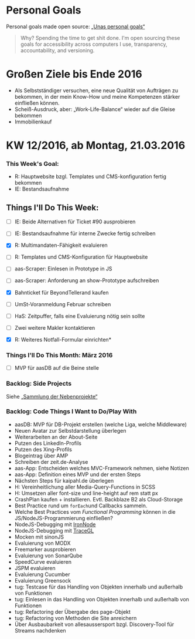 Personal Goals
==============

Personal goals made open source: [„Unas personal goals“](http://una.im/personal-goals-guide/#=%81)
> Why? Spending the time to get shit done. I'm open sourcing these goals for accessibility across computers I use, transparency, accountability, and versioning.

# Großen Ziele bis Ende 2016
* Als Selbstständiger versuchen, eine neue Qualität von Aufträgen zu bekommen, in der mein Know-How und meine Kompetenzen stärker einfließen können.
* Scheiß-Ausdruck, aber: „Work-Life-Balance“ wieder auf die Gleise bekommen
* Immobilienkauf


# KW 12/2016, ab Montag, 21.03.2016


### This Week's Goal: 
* R: Hauptwebsite bzgl. Templates und CMS-konfiguration fertig bekommen
* IE: Bestandsaufnahme


## Things I'll Do This Week:
- [ ] IE: Beide Alternativen für Ticket #90 ausprobieren
- [ ] IE: Bestandsaufnahme für interne Zwecke fertig schreiben
- [x] R: Multimandaten-Fähigkeit evaluieren
- [ ] R: Templates und CMS-Konfiguration für Hauptwebsite
- [ ] aas-Scraper: Einlesen in Prototype in JS
- [ ] aas-Scraper: Anforderung an show-Prototype aufschreiben
- [x] Bahnticket für BeyondTellerand kaufen
- [ ] UmSt-Voranmeldung Februar schreiben
- [ ] HaS: Zeitpuffer, falls eine Evaluierung nötig sein sollte
- [ ] Zwei weitere Makler kontaktieren
- [x] R: Weiteres Notfall-Formular einrichten*



### Things I'll Do This Month: März 2016
- [ ] MVP für aasDB auf die Beine stelle


### Backlog: Side Projects
Siehe [„Sammlung der Nebenprojekte“](~/Sites/dogfood-personal-goal/recources/pet-projects.md)


### Backlog: Code Things I Want to Do/Play With
* aasDB: MVP für DB-Projekt erstellen (welche Liga, welche Middleware)
* Neuen Avatar zur Selbstdarstellung überlegen
* Weiterarbeiten an der About-Seite
* Putzen des LinkedIn-Profils
* Putzen des Xing-Profils
* Blogeintrag über AMP
* Schreiben der zeit.de-Analyse
* aas-App: Entscheiden welches MVC-Framework nehmen, siehe Notizen
* aas-App: Definition eines MVP und der ersten Steps
* Nächsten Steps für kaipahl.de überlegen
* H: Vereinheitlichung aller Media-Query-Functions in SCSS
* H: Umsetzen aller font-size und line-height auf rem statt px
* CrashPlan kaufen + installieren. Evtl. Backblaze B2 als Cloud-Storage
* Best Practice rund um `forEach`und Callbacks sammeln.
* Welche Best Practices vom _Functional Programming_ können in die JS/NodeJS-Programmierung einfließen?
* NodeJS-Debugging mit [IronNode](http://s-a.github.io/iron-node/)
* NodeJS-Debugging mit [TraceGL](https://github.com/traceglMPL/tracegl)
* Mocken mit sinonJS
* Evaluierung von MODX
* Freemarker ausprobieren
* Evaluierung von SonarQube
* SpeedCurve evaluieren
* JSPM evaluieren
* Evaluierung Cucumber
* Evaluierung Greensock
* tug: Testcase für das Handling von Objekten innerhalb und außerhalb von Funktionen
* tug: Einlesen in das Handling von Objekten innerhalb und außerhalb von Funktionen
* tug: Refactoring der Übergabe des page-Objekt
* tug: Refactoring von Methoden die Site anreichern
* Über Ausbaubarkeit von allesaussersport bzgl. Discovery-Tool für Streams nachdenken


